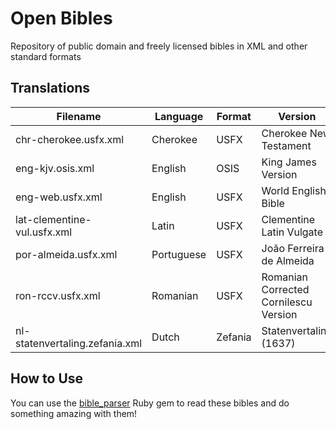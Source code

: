 # Open Bibles

Repository of public domain and freely licensed bibles in XML and other standard formats

## Translations

| Filename                       | Language   | Format  | Version                               | License       |
|--------------------------------|------------|---------|---------------------------------------|---------------|
| chr-cherokee.usfx.xml          | Cherokee   | USFX    | Cherokee New Testament                | Public Domain |
| eng-kjv.osis.xml               | English    | OSIS    | King James Version                    | Public Domain |
| eng-web.usfx.xml               | English    | USFX    | World English Bible                   | Public Domain |
| lat-clementine-vul.usfx.xml    | Latin      | USFX    | Clementine Latin Vulgate              | Public Domain |
| por-almeida.usfx.xml           | Portuguese | USFX    | João Ferreira de Almeida              | Public Domain |
| ron-rccv.usfx.xml              | Romanian   | USFX    | Romanian Corrected Cornilescu Version | Public Domain |
| nl-statenvertaling.zefania.xml | Dutch      | Zefania | Statenvertaling (1637)                | Public Domain |

## How to Use

You can use the [bible_parser](https://github.com/churchio/bible_parser) Ruby gem to read these bibles
and do something amazing with them!
